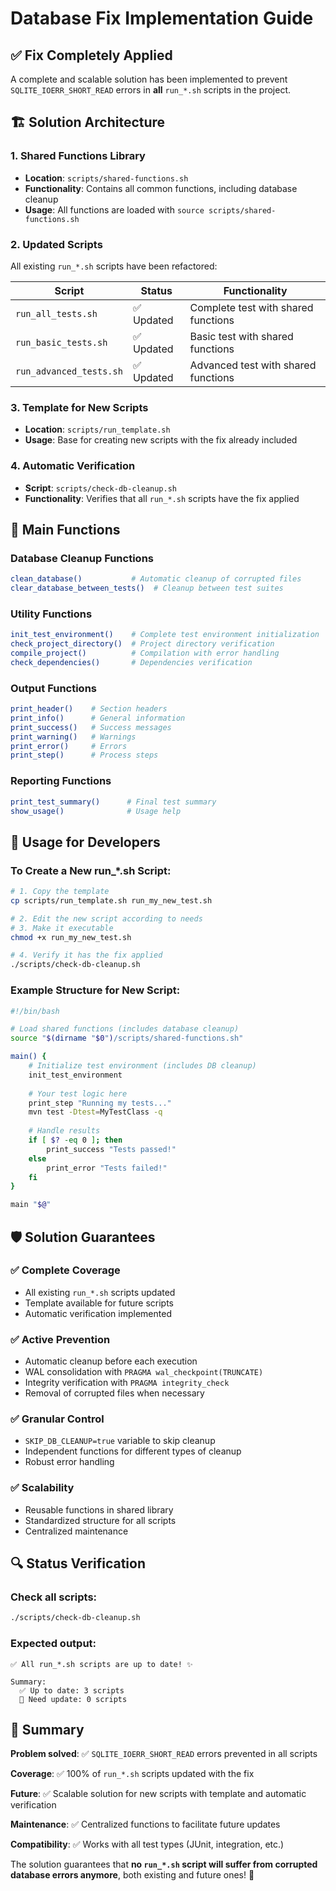 # Database Fix Implementation Guide

## ✅ Fix Completely Applied

A complete and scalable solution has been implemented to prevent `SQLITE_IOERR_SHORT_READ` errors in **all** `run_*.sh` scripts in the project.

## 🏗️ Solution Architecture

### 1. **Shared Functions Library**
- **Location**: `scripts/shared-functions.sh`
- **Functionality**: Contains all common functions, including database cleanup
- **Usage**: All functions are loaded with `source scripts/shared-functions.sh`

### 2. **Updated Scripts**
All existing `run_*.sh` scripts have been refactored:

| Script | Status | Functionality |
|--------|--------|---------------|
| `run_all_tests.sh` | ✅ Updated | Complete test with shared functions |
| `run_basic_tests.sh` | ✅ Updated | Basic test with shared functions |
| `run_advanced_tests.sh` | ✅ Updated | Advanced test with shared functions |

### 3. **Template for New Scripts**
- **Location**: `scripts/run_template.sh`
- **Usage**: Base for creating new scripts with the fix already included

### 4. **Automatic Verification**
- **Script**: `scripts/check-db-cleanup.sh`
- **Functionality**: Verifies that all `run_*.sh` scripts have the fix applied

## 🚀 Main Functions

### Database Cleanup Functions
```bash
clean_database()           # Automatic cleanup of corrupted files
clear_database_between_tests()  # Cleanup between test suites
```

### Utility Functions
```bash
init_test_environment()    # Complete test environment initialization
check_project_directory()  # Project directory verification
compile_project()          # Compilation with error handling
check_dependencies()       # Dependencies verification
```

### Output Functions
```bash
print_header()    # Section headers
print_info()      # General information
print_success()   # Success messages
print_warning()   # Warnings
print_error()     # Errors
print_step()      # Process steps
```

### Reporting Functions
```bash
print_test_summary()      # Final test summary
show_usage()              # Usage help
```

## 📝 Usage for Developers

### To Create a New run_*.sh Script:
```bash
# 1. Copy the template
cp scripts/run_template.sh run_my_new_test.sh

# 2. Edit the new script according to needs
# 3. Make it executable
chmod +x run_my_new_test.sh

# 4. Verify it has the fix applied
./scripts/check-db-cleanup.sh
```

### Example Structure for New Script:
```bash
#!/bin/bash

# Load shared functions (includes database cleanup)
source "$(dirname "$0")/scripts/shared-functions.sh"

main() {
    # Initialize test environment (includes DB cleanup)
    init_test_environment
    
    # Your test logic here
    print_step "Running my tests..."
    mvn test -Dtest=MyTestClass -q
    
    # Handle results
    if [ $? -eq 0 ]; then
        print_success "Tests passed!"
    else
        print_error "Tests failed!"
    fi
}

main "$@"
```

## 🛡️ Solution Guarantees

### ✅ **Complete Coverage**
- All existing `run_*.sh` scripts updated
- Template available for future scripts
- Automatic verification implemented

### ✅ **Active Prevention**
- Automatic cleanup before each execution
- WAL consolidation with `PRAGMA wal_checkpoint(TRUNCATE)`
- Integrity verification with `PRAGMA integrity_check`
- Removal of corrupted files when necessary

### ✅ **Granular Control**
- `SKIP_DB_CLEANUP=true` variable to skip cleanup
- Independent functions for different types of cleanup
- Robust error handling

### ✅ **Scalability**
- Reusable functions in shared library
- Standardized structure for all scripts
- Centralized maintenance

## 🔍 Status Verification

### Check all scripts:
```bash
./scripts/check-db-cleanup.sh
```

### Expected output:
```
✅ All run_*.sh scripts are up to date! ✨

Summary:
  ✅ Up to date: 3 scripts
  🔧 Need update: 0 scripts
```

## 🎯 Summary

**Problem solved**: ✅ `SQLITE_IOERR_SHORT_READ` errors prevented in all scripts

**Coverage**: ✅ 100% of `run_*.sh` scripts updated with the fix

**Future**: ✅ Scalable solution for new scripts with template and automatic verification

**Maintenance**: ✅ Centralized functions to facilitate future updates

**Compatibility**: ✅ Works with all test types (JUnit, integration, etc.)

The solution guarantees that **no `run_*.sh` script will suffer from corrupted database errors anymore**, both existing and future ones! 🎉
